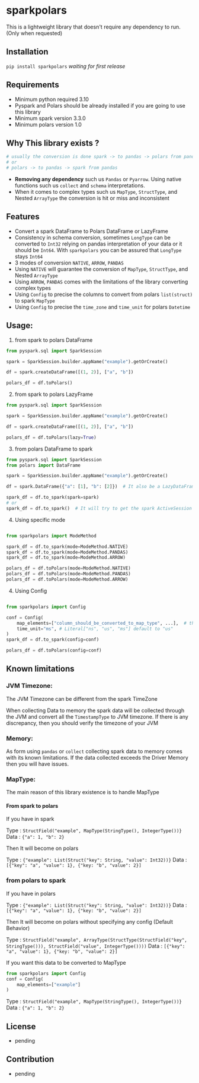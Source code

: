 # sparkpolars

This is a lightweight library that doesn't require any dependency to run. (Only when requested)

## Installation

`pip install sparkpolars`  *waiting for first release*

## Requirements

- Minimum python required 3.10
- Pyspark and Polars should be already installed if you are going to use this library
- Minimum spark version 3.3.0
- Minimum polars version 1.0

## Why This library exists ?
```python
# usually the conversion is done spark -> to pandas -> polars from pandas
# or
# polars -> to pandas -> spark from pandas
```
- **Removing any dependency** such us `Pandas` or `Pyarrow`. Using native functions such us `collect` and `schema` interpretations.
- When it comes to complex types such us `MapType`, `StructType`, and Nested `ArrayType` the conversion is hit or miss and inconsistent

## Features

- Convert a spark DataFrame to Polars DataFrame or LazyFrame
- Consistency in schema conversion, sometimes `LongType` can be converted to `Int32` relying on pandas interpretation of your data or it should be `Int64`. With `sparkpolars` you can be assured that `LongType` stays `Int64`
- 3 modes of conversion `NATIVE`, `ARROW`, `PANDAS`
- Using `NATIVE` will guarantee the conversion of `MapType`, `StructType`, and Nested `ArrayType`
- Using `ARROW`, `PANDAS` comes with the limitations of the library converting complex types
- Using `Config` to precise the columns to convert from polars `list(struct)` to spark `MapType`
- Using `Config` to precise the `time_zone` and `time_unit` for polars `Datetime`

## Usage:

1. from spark to polars DataFrame

```python
from pyspark.sql import SparkSession

spark = SparkSession.builder.appName("example").getOrCreate()

df = spark.createDataFrame([(1, 2)], ["a", "b"])

polars_df = df.toPolars()
```

2. from spark to polars LazyFrame

```python
from pyspark.sql import SparkSession

spark = SparkSession.builder.appName("example").getOrCreate()

df = spark.createDataFrame([(1, 2)], ["a", "b"])

polars_df = df.toPolars(lazy=True)
```

3. from polars DataFrame to spark

```python
from pyspark.sql import SparkSession
from polars import DataFrame

spark = SparkSession.builder.appName("example").getOrCreate()

df = spark.DataFrame({"a": [1], "b": [2]})  # It also be a LazyDataFrame

spark_df = df.to_spark(spark=spark)
# or 
spark_df = df.to_spark()  # It will try to get the spark ActiveSession
```

4. Using specific mode
   
```python

from sparkpolars import ModeMethod

spark_df = df.to_spark(mode=ModeMethod.NATIVE)
spark_df = df.to_spark(mode=ModeMethod.PANDAS)
spark_df = df.to_spark(mode=ModeMethod.ARROW)

polars_df = df.toPolars(mode=ModeMethod.NATIVE)
polars_df = df.toPolars(mode=ModeMethod.PANDAS)
polars_df = df.toPolars(mode=ModeMethod.ARROW)
```

4. Using Config
```python

from sparkpolars import Config

conf = Config(
    map_elements=["column_should_be_converted_to_map_type", ...],  # the list of columns that should be converted to MapType
    time_unit="ms", # Literal["ns", "us", "ms"] default to "us"
)
spark_df = df.to_spark(config=conf)

polars_df = df.toPolars(config=conf)
```

## Known limitations

### JVM Timezone:

The JVM Timezone can be different from the spark TimeZone 

When collecting Data to memory the spark data will be collected through the JVM and convert all the `TimestampType` to JVM timezone. If there is any discrepancy, then you should verify the timezone of your JVM 

### Memory:

As form using `pandas` or `collect` collecting spark data to memory comes with its known limitations. If the data collected exceeds the Driver Memory then you will have issues.

### MapType:

The main reason of this library existence is to handle MapType

#### From spark to polars
If you have in spark 

Type : `StructField("example", MapType(StringType(), IntegerType())}`
Data :  `{"a": 1, "b": 2}`

Then It will become on polars

Type : `{"example": List(Struct("key": String, "value": Int32))}`
Data : `[{"key": "a", "value": 1}, {"key: "b", "value": 2}]`

### from polars to spark
If you have in polars 

Type : `{"example": List(Struct("key": String, "value": Int32))}`
Data : `[{"key": "a", "value": 1}, {"key: "b", "value": 2}]`

Then It will become on polars without specifying any config (Default Behavior)

Type : `StructField("example", ArrayType(StructType(StructField("key", StringType())), StructField("value", IntegerType())))`
Data : `[{"key": "a", "value": 1}, {"key: "b", "value": 2}]`

If you want this data to be converted to MapType

```python
from sparkpolars import Config
conf = Config(
    map_elements=["example"]
)
```
Type : `StructField("example", MapType(StringType(), IntegerType())}`
Data :  `{"a": 1, "b": 2}`


## License
- pending

## Contribution
- pending